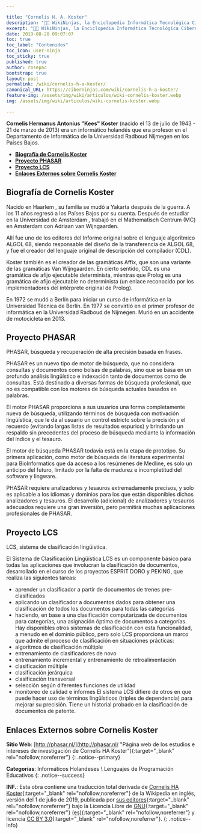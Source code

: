 ```yaml
---

title: "Cornelis H. A. Koster"
description: "👨‍💻 WikiNinjas, la Enciclopedia Informática Tecnológica Ciberninjas: Cornelis H. A. Koster, Informático Holandés"
excerpt: "👨‍💻 WikiNinjas, la Enciclopedia Informática Tecnológica Ciberninjas: Cornelis H. A. Koster, Informático Holandés"
date: 2019-08-28 09:07:07
toc: true
toc_label: "Contenidos"
toc_icon: user-ninja
toc_sticky: true
published: true
author: rosepac
bootstrap: true
layout: post
permalink: /wiki/cornelis-h-a-koster/
canonical_URL: https://ciberninjas.com/wiki/cornelis-h-a-koster/
feature-img: /assets/img/wiki/articulos/wiki-cornelis-koster.webp
img: /assets/img/wiki/articulos/wiki-cornelis-koster.webp

---
```


**Cornelis Hermanus Antonius "Kees" Koster** (nacido el 13 de julio de 1943 - 21 de marzo de 2013) era un informático holandés que era profesor en el Departamento de Informática de la Universidad Radboud Nijmegen en los Países Bajos.

- [**Biografía de Cornelis Koster**](#biografía-de-cornelis-koster)
- [**Proyecto PHASAR**](#proyecto-phasar)
- [**Proyecto LCS**](#proyecto-lcs)
- [**Enlaces Externos sobre Cornelis Koster**](#enlaces-externos-sobre-cornelis-koster)

## **Biografía de Cornelis Koster**

Nacido en Haarlem , su familia se mudó a Yakarta después de la guerra. A los 11 años regresó a los Países Bajos por su cuenta. Después de estudiar en la Universidad de Amsterdam , trabajó en el Mathematisch Centrum (MC) en Amsterdam con Adriaan van Wijngaarden.

Allí fue uno de los editores del Informe original sobre el lenguaje algorítmico ALGOL 68, siendo responsable del diseño de la transferencia de ALGOL 68, y fue el creador del lenguaje original de descripción del compilador (CDL).

Koster también es el creador de las gramáticas Affix, que son una variante de las gramáticas Van Wijngaarden. En cierto sentido, CDL es una gramática de afijo ejecutable determinista, mientras que Prolog es una gramática de afijo ejecutable no determinista (un enlace reconocido por los implementadores del intérprete original de Prolog).

En 1972 se mudó a Berlín para iniciar un curso de informática en la Universidad Técnica de Berlín. En 1977 se convirtió en el primer profesor de informática en la Universidad Radboud de Nijmegen. Murió en un accidente de motocicleta en 2013.

## **Proyecto PHASAR**

PHASAR, búsqueda y recuperación de alta precisión basada en frases.

PHASAR es un nuevo tipo de motor de búsqueda, que no considera consultas y documentos como bolsas de palabras, sino que se basa en un profundo análisis lingüístico e indexación tanto de documentos como de consultas. Está destinado a diversas formas de búsqueda profesional, que no es compatible con los motores de búsqueda actuales basados en palabras.

El motor PHASAR proporciona a sus usuarios una forma completamente nueva de búsqueda, utilizando términos de búsqueda con motivación lingüística, que le da al usuario un control estricto sobre la precisión y el recuerdo (evitando largas listas de resultados espurios) y brindando un respaldo sin precedentes del proceso de búsqueda mediante la información del índice y el tesauro.

El motor de búsqueda PHASAR todavía está en la etapa de prototipo. Su primera aplicación, como motor de búsqueda de literatura experimental para BioInformatics que da acceso a los resúmenes de Medline, es solo un anticipo del futuro, limitado por la falta de madurez e incompletitud del software y lingware.

PHASAR requiere analizadores y tesauros extremadamente precisos, y solo es aplicable a los idiomas y dominios para los que están disponibles dichos analizadores y tesauros. El desarrollo (adicional) de analizadores y tesauros adecuados requiere una gran inversión, pero permitirá muchas aplicaciones profesionales de PHASAR.

## **Proyecto LCS**

LCS, sistema de clasificación lingüistica.

El Sistema de Clasificación Lingüística LCS es un componente básico para todas las aplicaciones que involucran la clasificación de documentos, desarrollado en el curso de los proyectos ESPRIT DORO y PEKING, que realiza las siguientes tareas:

- aprender un clasificador a partir de documentos de trenes pre-clasificados
- aplicando un clasificador a documentos dados para obtener una clasificación de todos los documentos para todas las categorías
- haciendo, en base a una clasificación computarizada de documentos para categorías, una asignación óptima de documentos a categorías.
Hay disponibles otros sistemas de clasificación con esta funcionalidad, a menudo en el dominio público, pero solo LCS proporciona un marco que admite el proceso de clasificación en situaciones prácticas:
- algoritmos de clasificación múltiple
- entrenamiento de clasificadores de novo
- entrenamiento incremental y entrenamiento de retroalimentación
- clasificación múltiple
- clasificación jerárquica
- clasificación transversal
- selección según diferentes funciones de utilidad
- monitoreo de calidad e informes
El sistema LCS difiere de otros en que puede hacer uso de términos lingüísticos (triples de dependencia) para mejorar su precisión. Tiene un historial probado en la clasificación de documentos de patente.

## **Enlaces Externos sobre Cornelis Koster**

**Sitio Web**: [http://phasar.nl/](http://phasar.nl/ "Página web de los estudios e intereses de investigación de Cornelis HA Koster"){:target="_blank" rel="nofollow,noreferrer"}
{: .notice--primary}

**Categorías**: Informáticos Holandeses \ Lenguajes de Programación Educativos
{: .notice--success}

**INF.**: Esta obra contiene una traducción total derivada de [Cornelis HA Koster](https://en.wikipedia.org/wiki/Cornelis_H._A._Koster){:target="_blank" rel="nofollow,noreferrer"} de la Wikipedia en inglés, versión del  1 de julio de 2019, publicada por [sus editores](https://en.wikipedia.org/w/index.php?title=Cornelis_H._A._Koster&action=history){:target="_blank" rel="nofollow,noreferrer"} bajo la Licencia Libre de [GNU](http://www.gnu.org/licenses/licenses.html#GPL){:target="_blank" rel="nofollow,noreferrer"} [(es)](https://es.wikipedia.org/wiki/Wikipedia:Traducci%C3%B3n_no_oficial_de_la_Licencia_de_documentaci%C3%B3n_libre_de_GNU){:target="_blank" rel="nofollow,noreferrer"} y licencia [CC BY 3.0](https://creativecommons.org/licenses/by-sa/3.0/deed.es){:target="_blank" rel="nofollow,noreferrer"}.
{: .notice--info}